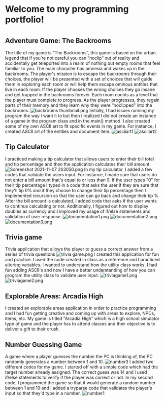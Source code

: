 # **Welcome to my programming portfolio!** <h1>
## **Adventure Game: The Backrooms**
  The title of my game is “The Backrooms”, this game is based on the urban legend that if you’re not careful you can “noclip” out of reality and accidentally get teleported into a realm of nothing but empty rooms that feel familiar to you. The main character has amnesia and wakes up in the backrooms. The player's mission is to escape the backrooms through their choices, the player will be presented with a set of choices that will guide them in exploring each room or will help them escape ominous entities that live in each room. If the player chooses the wrong choices they go insane and get trapped in the backrooms forever. Each room counts as a level that the player must complete to progress. As the player progresses, they regain parts of their memory and they learn why they were “noclipped” into the backrooms.
 ![backrooms thumbnail.png](https://github.com/samanthag168/samanthag168.github.io/blob/main/backrooms%20thumbnail.png)
  Initially, I had issues running my program the way I want it to but then I realized I did not create an instance of a game in the program class and in the main() method. I also created some of my own ASCII art to fit specific events in my game. For instance, I created ASCII art of the entities and document item. 
  ![asciiart1](https://github.com/samanthag168/samanthag168.github.io/blob/main/asciiart1.png)
  ![asciiart2](https://github.com/samanthag168/samanthag168.github.io/blob/main/asciiart2.png)
## **Tip Calculator**
I practiced making a tip calculator that allows users to enter their bill total and tip percentage and then the application calculates their bill amount. 
 ![Screenshot 2021-11-07 203050.png](https://github.com/samanthag168/samanthag168.github.io/blob/main/Screenshot%202021-11-07%20203050.png)
 In my tip calculator, I added a few codes that validate the users input. For instance, I made sure that users do not enter a bill amount that's equal to or less than 0. If the user types "0" for their tip percentage I typed in a code that asks the user if they are sure that they'll tip 0% and if they choose to change their tip percentage then I implemented recursion so that the user can go back and change their tip %. After the bill amount is calculated, I added code that asks if the user wants to continue calculating or not. Additionally, I figured out how to display doubles as currency and I improved my usage of if/else statements and validation of user response. 
  ![documentation1.png](https://github.com/samanthag168/samanthag168.github.io/blob/main/documentation1.png)
  ![documentation2.png](https://github.com/samanthag168/samanthag168.github.io/blob/main/documentation2.png)
  ![documentation3.png](https://github.com/samanthag168/samanthag168.github.io/blob/main/documentation3.png)
 ## **Trivia game**
 Trivia application that allows the player to guess a correct answer from a series of trivia questions
![trivia game.png](https://github.com/samanthag168/samanthag168.github.io/blob/main/trivia%20game.png)
  I created this application for fun and practice. I used the code created in class as a reference and I practiced altering variables. I wanted to understand how the utility class works. I had fun adding ASCII's and now I have a better understanding of how you can program the utility class to validate user input. 
  ![triviagame1.png](https://github.com/samanthag168/samanthag168.github.io/blob/main/triviagame1.png)
  ![triviagame2.png](https://github.com/samanthag168/samanthag168.github.io/blob/main/triviagame2.png)
 ## **Explorable Areas: Arcadia High**
  I created an explorable areas application in order to practice programming and I had fun getting creative and coming up with areas to explore, NPCs, items, etc. My game is titled "Arcadia High" which is a high school simulator type of game and the player has to attend classes and their objective is to deliver a gift to their crush. 
## **Number Guessing Game**
A game where a player guesses the number the PC is thinking of, the PC randomly generates a number between 1 and 10. 
![number3](https://github.com/samanthag168/samanthag168.github.io/blob/main/number3.png)
  I added two different codes for my game. I started off with a simple code which had the target number already assigned. The correct guess was 14 and I used if/else statements to verify if the player was correct or not. In my second code, I programmed the game so that it would generate a random number between 1 and 10 and I added a tryparse code that validates the player's input so that they'd type in a number. 
![number1](https://github.com/samanthag168/samanthag168.github.io/blob/main/number1.png)
